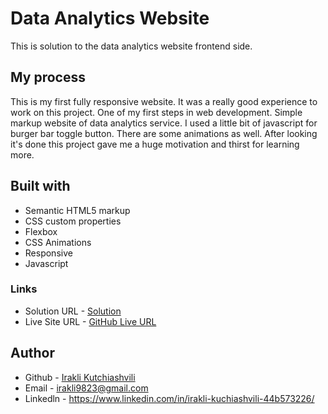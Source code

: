 # Data Analytics Website

This is solution to the data analytics website frontend side.

## My process

This is my first fully responsive website. It was a really good experience to work on this project.
One of my first steps in web development. Simple markup website of data analytics service. I used a little bit of javascript for burger bar toggle button.
There are some animations as well. After looking it's done this project gave me a huge motivation and thirst for learning more.

## Built with

* Semantic HTML5 markup
* CSS custom properties
* Flexbox
* CSS Animations
* Responsive
* Javascript

### Links

* Solution URL - [Solution](https://github.com/iraklikutchiashvili/project)
* Live Site URL - [GitHub Live URL](https://iraklikutchiashvili.github.io/project/)

## Author

* Github - [Irakli Kutchiashvili](https://github.com/iraklikutchiashvili)
* Email - irakli9823@gmail.com
* Linkedln - https://www.linkedin.com/in/irakli-kuchiashvili-44b573226/
